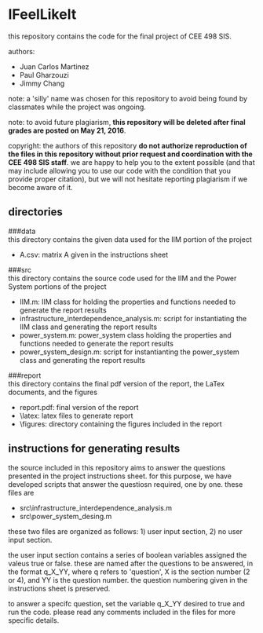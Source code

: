 # IFeelLikeIt
this repository contains the code for the final project of CEE 498 SIS.

authors:
  - Juan Carlos Martinez
  - Paul Gharzouzi
  - Jimmy Chang

note: a 'silly' name was chosen for this repository to avoid being found by classmates while the project was ongoing. 

note: to avoid future plagiarism, **this repository will be deleted after final grades are posted on May 21, 2016**.

copyright: the authors of this repository **do not authorize reproduction of the files in this repository without prior request and coordination with the CEE 498 SIS staff**. we are happy to help you to the extent possible (and that may include allowing you to use our code with the condition that you provide proper citation), but we will not hesitate reporting plagiarism if we become aware of it.

## directories

###data\
this directory contains the given data used for the IIM portion of the project
  - A.csv: matrix A given in the instructions sheet

###src\
this directory contains the source code used for the IIM and the Power System portions of the project
  - IIM.m: IIM class for holding the properties and functions needed to generate the report results
  - infrastructure_interdependence_analysis.m: script for instantiating the IIM class and generating the report results
  - power_system.m: power_system class holding the properties and functions needed to generate the report results
  - power_system_design.m: script for instantianting the power_system class and generating the report results
  
###report\
this directory contains the final pdf version of the report, the LaTex documents, and the figures
  - report.pdf: final version of the report
  - \latex: latex files to generate report
  - \figures: directory containing the figures included in the report

## instructions for generating results
the source included in this repository aims to answer the questions presented in the project instructions sheet. for this purpose, we have developed scripts that answer the questiosn required, one by one. these files are 
  - src\infrastructure_interdependence_analysis.m
  - src\power_system_desing.m
  
these two files are organized as follows: 1) user input section, 2) no user input section. 

the user input section contains a series of boolean variables assigned the valeus true or false. these are named after the questions to be answered, in the format q_X_YY, where q refers to 'question', X is the section number (2 or 4), and YY is the question number. the question numbering given in the instructions sheet is preserved.

to answer a specifc question, set the variable q_X_YY desired to true and run the code. please read any comments included in the files for more specific details.
